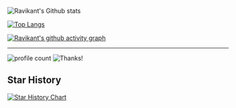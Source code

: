 ![Ravikant's Github stats](https://github-readme-stats.vercel.app/api?username=ravikant-paudel&show_icons=true&count_private=true&theme=radical)



[![Top Langs](https://github-readme-stats.vercel.app/api/top-langs/?username=ravikant-paudel&hide=html&hide_title=false&hide_border=true&layout=compact&langs_count=6&exclude_repo=comp426,Redventures-Movie-Quotes&text_color=000&icon_color=fff&bg_color=0,52fa5a,4dfcff,c64dff&theme=graywhite)](https://github.com/ravikant-paudel/github-readme-stats)


[![Ravikant's github activity graph](https://github-readme-activity-graph.vercel.app/graph?username=ravikant-paudel&bg_color=0d1117&color=ffffff&line=26a641&point=d00bc0&area=true&hide_border=true)](https://github.com/ravikant-paudel/github-readme-activity-graph)

<hr>

  ![profile count](https://komarev.com/ghpvc/?username=ravikant-paudel&color=red) ![Thanks!](https://img.shields.io/badge/Thanks%20for%20visiting-!-1EAEDB.svg)
 
## Star History

[![Star History Chart](https://api.star-history.com/svg?repos=ravikant-paudel/github-readme-activity-graph&type=Timeline)](https://star-history.com/#ravikant-paudel/github-readme-activity-graph&Timeline)
